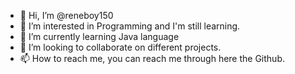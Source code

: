 - 👋 Hi, I’m @reneboy150
- 👀 I’m interested in Programming and I'm still learning.
- 🌱 I’m currently learning Java language
- 💞️ I’m looking to collaborate on different projects.
- 📫 How to reach me, you can reach me through here the Github.

<!---
reneboy150/reneboy150 is a ✨ special ✨ repository because its `README.md` (this file) appears on your GitHub profile.
You can click the Preview link to take a look at your changes.
--->
